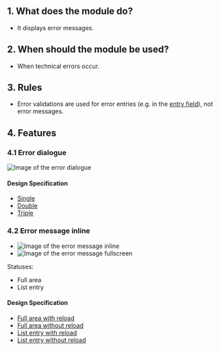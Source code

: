 ## 1. What does the module do?
*   It displays error messages.

## 2. When should the module be used? 
*   When technical errors occur.

## 3. Rules 
*   Error validations are used for error entries (e.g. in the [entry field](https://digital.sbb.ch/mobile/elemente/eingabefeld)), not error messages.

## 4. Features
### 4.1 Error dialogue 
![Image of the error dialogue](https://raw.githubusercontent.com/sbb-design-systems/design-system-mobile-documentation/doku-update/documentation/modules/errors/images/MM06_Dialog.png 'class: image')

#### Design Specification
*   [Single](https://sbb.invisionapp.com/d/main#/console/14051805/322943549/inspect)
*   [Double](https://sbb.invisionapp.com/d/main#/console/14051805/322943550/inspect)
*   [Triple](https://sbb.invisionapp.com/d/main#/console/14051805/322943551/inspect)

### 4.2 Error message inline
*   ![Image of the error message inline](https://raw.githubusercontent.com/sbb-design-systems/design-system-mobile-documentation/doku-update/documentation/modules/errors/images/MM06_Inline_Liste.png 'class: image')
*   ![Image of the error message fullscreen](https://raw.githubusercontent.com/sbb-design-systems/design-system-mobile-documentation/doku-update/documentation/modules/errors/images/MM06_Inline_Fullscreen.png 'class: image')

Statuses:
*   Full area 
*   List entry

#### Design Specification
*   [Full area with reload](https://sbb.invisionapp.com/d/main#/console/14051805/322943552/inspect)
*   [Full area without reload](https://sbb.invisionapp.com/d/main#/console/14051805/322943553/inspect)
*   [List entry with reload](https://sbb.invisionapp.com/d/main#/console/14051805/322943554/inspect)
*   [List entry without reload](https://sbb.invisionapp.com/d/main#/console/14051805/322943555/inspect)